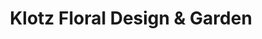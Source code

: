 ---
title: "Klotz Floral Design & Garden"
url: /bowling-green/klotz-floral-design-und-garden/
shop: Garten-Center
---
